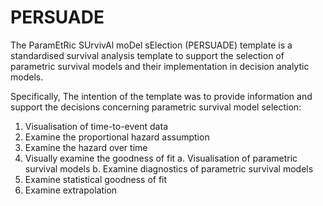 # PERSUADE

The ParamEtRic SUrvivAl moDel sElection (PERSUADE) template is a standardised survival analysis template to support the selection of parametric survival models and their implementation in decision analytic models. 

Specifically, The intention of the template was to provide information and support the decisions concerning parametric survival model selection:
1)	Visualisation of time-to-event data
2)	Examine the proportional hazard assumption
3)	Examine the hazard over time
4)	Visually examine the goodness of fit
    a.	Visualisation of parametric survival models
    b.	Examine diagnostics of parametric survival models
5)	Examine statistical goodness of fit
6)	Examine extrapolation
